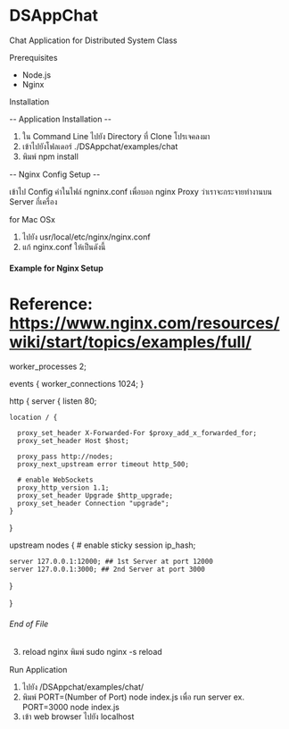 # DSAppChat
Chat Application for Distributed System Class

Prerequisites

- Node.js
- Nginx


Installation

-- Application Installation --
1. ใน Command Line ไปยัง Directory ที่ Clone โปรเจคลงมา
2. เข้าไปยังโฟลเดอร์ ./DSAppchat/examples/chat
3. พิมพ์ npm install

-- Nginx Config Setup --

เข้าไป Config ค่าในไฟล์ ngninx.conf เพื่อบอก nginx Proxy ว่าเราจะกระจายทำงานบน Server กี่เครื่อง

for Mac OSx
1. ไปยัง usr/local/etc/nginx/nginx.conf
2. แก้ nginx.conf ให้เป็นดังนี้

#### Example for Nginx Setup #####
# Reference: https://www.nginx.com/resources/wiki/start/topics/examples/full/

worker_processes 2;

events {
  worker_connections 1024;
}

http {
  server {
    listen 80;

    location / {

      proxy_set_header X-Forwarded-For $proxy_add_x_forwarded_for;
      proxy_set_header Host $host;

      proxy_pass http://nodes;
      proxy_next_upstream error timeout http_500;

      # enable WebSockets
      proxy_http_version 1.1;
      proxy_set_header Upgrade $http_upgrade;
      proxy_set_header Connection "upgrade";
    }
  }

  upstream nodes {
    # enable sticky session
    ip_hash;

    server 127.0.0.1:12000; ## 1st Server at port 12000
    server 127.0.0.1:3000; ## 2nd Server at port 3000
  }


}
###### End of File ######

3. reload nginx พิมพ์ sudo nginx -s reload



Run Application

1. ไปยัง /DSAppchat/examples/chat/
2. พิมพ์ PORT=(Number of Port) node index.js เพื่อ run server 
    ex. PORT=3000 node index.js
3. เข้า web browser ไปยัง localhost

